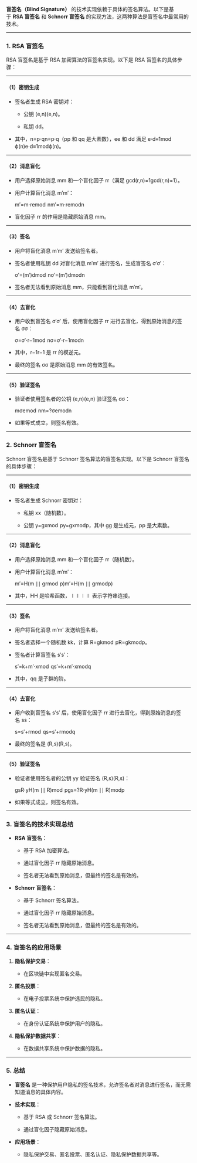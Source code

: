 **盲签名（Blind Signature）** 的技术实现依赖于具体的签名算法。以下是基于 **RSA 盲签名** 和 **Schnorr 盲签名** 的实现方法，这两种算法是盲签名中最常用的技术。

---

### 1. **RSA 盲签名**

RSA 盲签名是基于 RSA 加密算法的盲签名实现。以下是 RSA 盲签名的具体步骤：

---

#### （1）**密钥生成**

- 签名者生成 RSA 密钥对：
    
    - 公钥 (e,n)(e,n)。
        
    - 私钥 dd。
        
- 其中，n=p⋅qn=p⋅q（pp 和 qq 是大素数），ee 和 dd 满足 e⋅d≡1mod  ϕ(n)e⋅d≡1modϕ(n)。
    

---

#### （2）**消息盲化**

- 用户选择原始消息 mm 和一个盲化因子 rr（满足 gcd⁡(r,n)=1gcd(r,n)=1）。
    
- 用户计算盲化消息 m′m′：
    
    m′=m⋅remod  nm′=m⋅remodn
- 盲化因子 rr 的作用是隐藏原始消息 mm。
    

---

#### （3）**签名**

- 用户将盲化消息 m′m′ 发送给签名者。
    
- 签名者使用私钥 dd 对盲化消息 m′m′ 进行签名，生成盲签名 σ′σ′：
    
    σ′=(m′)dmod  nσ′=(m′)dmodn
- 签名者无法看到原始消息 mm，只能看到盲化消息 m′m′。
    

---

#### （4）**去盲化**

- 用户收到盲签名 σ′σ′ 后，使用盲化因子 rr 进行去盲化，得到原始消息的签名 σσ：
    
    σ=σ′⋅r−1mod  nσ=σ′⋅r−1modn
- 其中，r−1r−1 是 rr 的模逆元。
    
- 最终的签名 σσ 是原始消息 mm 的有效签名。
    

---

#### （5）**验证签名**

- 验证者使用签名者的公钥 (e,n)(e,n) 验证签名 σσ：
    
    mσemod  nm=?σemodn
- 如果等式成立，则签名有效。
    

---

### 2. **Schnorr 盲签名**

Schnorr 盲签名是基于 Schnorr 签名算法的盲签名实现。以下是 Schnorr 盲签名的具体步骤：

---

#### （1）**密钥生成**

- 签名者生成 Schnorr 密钥对：
    
    - 私钥 xx（随机数）。
        
    - 公钥 y=gxmod  py=gxmodp，其中 gg 是生成元，pp 是大素数。
        

---

#### （2）**消息盲化**

- 用户选择原始消息 mm 和一个盲化因子 rr（随机数）。
    
- 用户计算盲化消息 m′m′：
    
    m′=H(m ∣∣ grmod  p)m′=H(m ∣∣ grmodp)
- 其中，HH 是哈希函数，∣∣∣∣ 表示字符串连接。
    

---

#### （3）**签名**

- 用户将盲化消息 m′m′ 发送给签名者。
    
- 签名者选择一个随机数 kk，计算 R=gkmod  pR=gkmodp。
    
- 签名者计算盲签名 s′s′：
    
    s′=k+m′⋅xmod  qs′=k+m′⋅xmodq
- 其中，qq 是子群的阶。
    

---

#### （4）**去盲化**

- 用户收到盲签名 s′s′ 后，使用盲化因子 rr 进行去盲化，得到原始消息的签名 ss：
    
    s=s′+rmod  qs=s′+rmodq
- 最终的签名是 (R,s)(R,s)。
    

---

#### （5）**验证签名**

- 验证者使用签名者的公钥 yy 验证签名 (R,s)(R,s)：
    
    gsR⋅yH(m ∣∣ R)mod  pgs=?R⋅yH(m ∣∣ R)modp
- 如果等式成立，则签名有效。
    

---

### 3. **盲签名的技术实现总结**

- **RSA 盲签名**：
    
    - 基于 RSA 加密算法。
        
    - 通过盲化因子 rr 隐藏原始消息。
        
    - 签名者无法看到原始消息，但最终的签名是有效的。
        
- **Schnorr 盲签名**：
    
    - 基于 Schnorr 签名算法。
        
    - 通过盲化因子 rr 隐藏原始消息。
        
    - 签名者无法看到原始消息，但最终的签名是有效的。
        

---

### 4. **盲签名的应用场景**

1. **隐私保护交易**：
    
    - 在区块链中实现匿名交易。
        
2. **匿名投票**：
    
    - 在电子投票系统中保护选民的隐私。
        
3. **匿名认证**：
    
    - 在身份认证系统中保护用户的隐私。
        
4. **隐私保护数据共享**：
    
    - 在数据共享系统中保护数据的隐私。
        

---

### 5. **总结**

- **盲签名** 是一种保护用户隐私的签名技术，允许签名者对消息进行签名，而无需知道消息的具体内容。
    
- **技术实现**：
    
    - 基于 RSA 或 Schnorr 签名算法。
        
    - 通过盲化因子隐藏原始消息。
        
- **应用场景**：
    
    - 隐私保护交易、匿名投票、匿名认证、隐私保护数据共享等。
